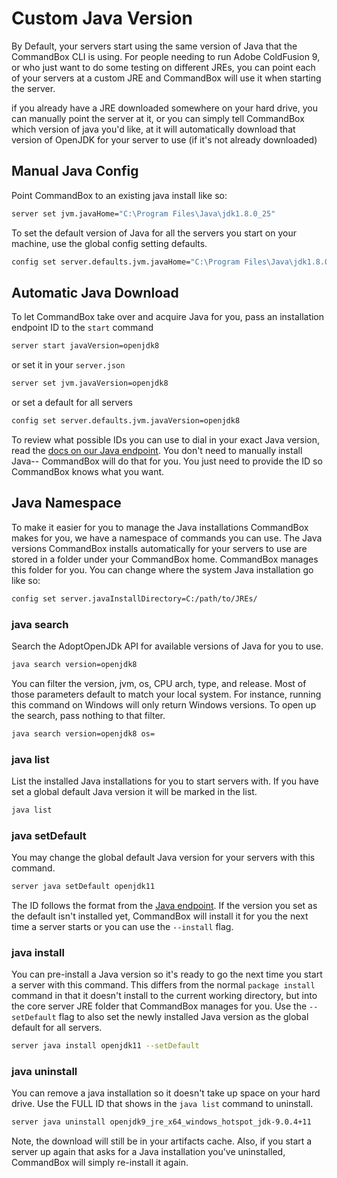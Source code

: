 # Custom Java Version

By Default, your servers start using the same version of Java that the CommandBox CLI is using. For people needing to run Adobe ColdFusion 9, or who just want to do some testing on different JREs, you can point each of your servers at a custom JRE and CommandBox will use it when starting the server.

if you already have a JRE downloaded somewhere on your hard drive, you can manually point the server at it, or you can simply tell CommandBox which version of java you'd like, at it will automatically download that version of OpenJDK for your server to use \(if it's not already downloaded\)

## Manual Java Config

Point CommandBox to an existing java install like so:

```bash
server set jvm.javaHome="C:\Program Files\Java\jdk1.8.0_25"
```

To set the default version of Java for all the servers you start on your machine, use the global config setting defaults.

```bash
config set server.defaults.jvm.javaHome="C:\Program Files\Java\jdk1.8.0_25"
```

## Automatic Java Download

To let CommandBox take over and acquire Java for you, pass an installation endpoint ID to the `start` command

```bash
server start javaVersion=openjdk8
```

or set it in your `server.json`

```bash
server set jvm.javaVersion=openjdk8
```

or set a default for all servers

```bash
config set server.defaults.jvm.javaVersion=openjdk8
```

To review what possible IDs you can use to dial in your exact Java version, read the [docs on our Java endpoint](../../package-management/code-endpoints/java.md#installation-id). You don't need to manually install Java-- CommandBox will do that for you. You just need to provide the ID so CommandBox knows what you want.

## Java Namespace

To make it easier for you to manage the Java installations CommandBox makes for you, we have a namespace of commands you can use. The Java versions CommandBox installs automatically for your servers to use are stored in a folder under your CommandBox home. CommandBox manages this folder for you. You can change where the system Java installation go like so:

```bash
config set server.javaInstallDirectory=C:/path/to/JREs/
```

### java search

Search the AdoptOpenJDk API for available versions of Java for you to use.

```bash
java search version=openjdk8
```

You can filter the version, jvm, os, CPU arch, type, and release. Most of those parameters default to match your local system. For instance, running this command on Windows will only return Windows versions. To open up the search, pass nothing to that filter.

```bash
java search version=openjdk8 os=
```

### java list

List the installed Java installations for you to start servers with. If you have set a global default Java version it will be marked in the list.

```bash
java list
```

### java setDefault

You may change the global default Java version for your servers with this command.

```bash
server java setDefault openjdk11
```

The ID follows the format from the [Java endpoint](../../package-management/code-endpoints/java.md#installation-id). If the version you set as the default isn't installed yet, CommandBox will install it for you the next time a server starts or you can use the `--install` flag.

### java install

You can pre-install a Java version so it's ready to go the next time you start a server with this command. This differs from the normal `package install` command in that it doesn't install to the current working directory, but into the core server JRE folder that CommandBox manages for you. Use the `--setDefault` flag to also set the newly installed Java version as the global default for all servers.

```bash
server java install openjdk11 --setDefault
```

### java uninstall

You can remove a java installation so it doesn't take up space on your hard drive. Use the FULL ID that shows in the `java list` command to uninstall.

```bash
server java uninstall openjdk9_jre_x64_windows_hotspot_jdk-9.0.4+11
```

Note, the download will still be in your artifacts cache. Also, if you start a server up again that asks for a Java installation you've uninstalled, CommandBox will simply re-install it again.

